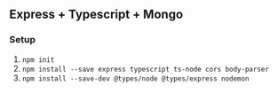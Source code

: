 ## Express + Typescript + Mongo

### Setup
1. `npm init`
1. `npm install --save express typescript ts-node cors body-parser`
1. `npm install --save-dev @types/node @types/express nodemon`